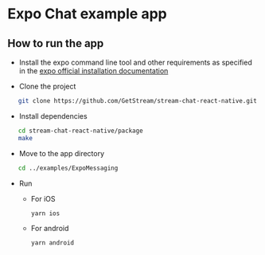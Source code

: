 # Expo Chat example app

## How to run the app


- Install the expo command line tool and other requirements as specified in the [expo official installation documentation](https://docs.expo.dev/get-started/installation/)

- Clone the project

```bash
   git clone https://github.com/GetStream/stream-chat-react-native.git
```

- Install dependencies

```bash
   cd stream-chat-react-native/package
   make
```
- Move to the app directory

```bash
   cd ../examples/ExpoMessaging 
```

- Run

   - For iOS

     ```bash
     yarn ios
     ```

   - For android

     ```bash
     yarn android
     ```